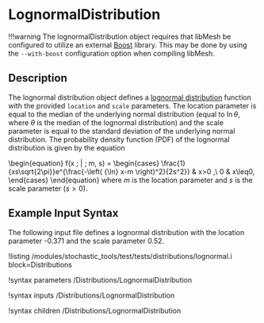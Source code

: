 # LognormalDistribution

!!!warning
    The lognormalDistribution object requires that libMesh be configured to utilize an external
    [Boost](www.boost.org) library. This may be done by using the `--with-boost` configuration option
    when compiling libMesh.

## Description

The lognormal distribution object defines a [lognormal distribution](https://en.wikipedia.org/wiki/Log-normal_distribution) function with the provided `location` and `scale` parameters. The location parameter is equal to the median of the underlying normal distribution (equal to ${\ln}\theta$, where $\theta$ is the median of the lognormal distribution) and the scale parameter is equal to the standard deviation of the underlying normal distribution. The probability density function (PDF) of the lognormal distribution is given by the equation

\begin{equation}
f(x \; | \; m, s) =
\begin{cases}
\frac{1}{xs\sqrt{2\pi}}e^{\frac{-\left( {\ln} x-m \right)^2}{2s^2}} & x>0 ,\\
0 & x\leq0,
\end{cases}
\end{equation}
where $m$ is the location parameter and $s$ is the scale parameter ($s > 0$).

## Example Input Syntax

The following input file defines a lognormal distribution with the location parameter -0.371 and the scale parameter 0.52.

!listing /modules/stochastic_tools/test/tests/distributions/lognormal.i block=Distributions

!syntax parameters /Distributions/LognormalDistribution

!syntax inputs /Distributions/LognormalDistribution

!syntax children /Distributions/LognormalDistribution
